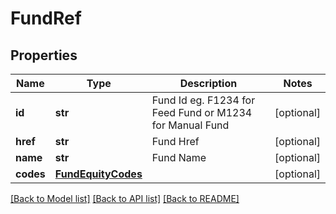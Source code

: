 # FundRef

## Properties
Name | Type | Description | Notes
------------ | ------------- | ------------- | -------------
**id** | **str** | Fund Id   eg. F1234 for Feed Fund  or M1234 for Manual Fund | [optional] 
**href** | **str** | Fund Href | [optional] 
**name** | **str** | Fund Name | [optional] 
**codes** | [**FundEquityCodes**](FundEquityCodes.md) |  | [optional] 

[[Back to Model list]](../README.md#documentation-for-models) [[Back to API list]](../README.md#documentation-for-api-endpoints) [[Back to README]](../README.md)

